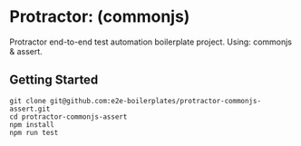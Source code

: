 # Protractor: (commonjs)
Protractor end-to-end test automation boilerplate project. Using: commonjs & assert.
    
## Getting Started

    git clone git@github.com:e2e-boilerplates/protractor-commonjs-assert.git
    cd protractor-commonjs-assert
    npm install
    npm run test 
